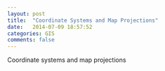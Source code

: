 ```yaml
---
layout: post
title:  "Coordinate Systems and Map Projections"
date:   2014-07-09 18:57:52
categories: GIS
comments: false
---
```

Coordinate systems and map projections

<div id="chart">
</div>

<script src="http://d3js.org/d3.v3.min.js"></script>
<script src="http://d3js.org/topojson.v1.min.js"></script>
<script>

var width = 960,
    height = 700;

var path = d3.geo.path()
    .projection(null);

var svg = d3.select("div#chart").append("svg")
    .attr("width", width)
    .attr("height", height);

d3.json("data/europe.json", function(error, europe) {
  if (error) return console.error(error);

  svg.insert("path", ".graticule")
      .datum(topojson.feature(europe, europe.objects.continent_Europe_subunits))
      .attr("class", "land")
      .attr("d", path);
});

d3.select(self.frameElement).style("height", height + "px");

</script>
